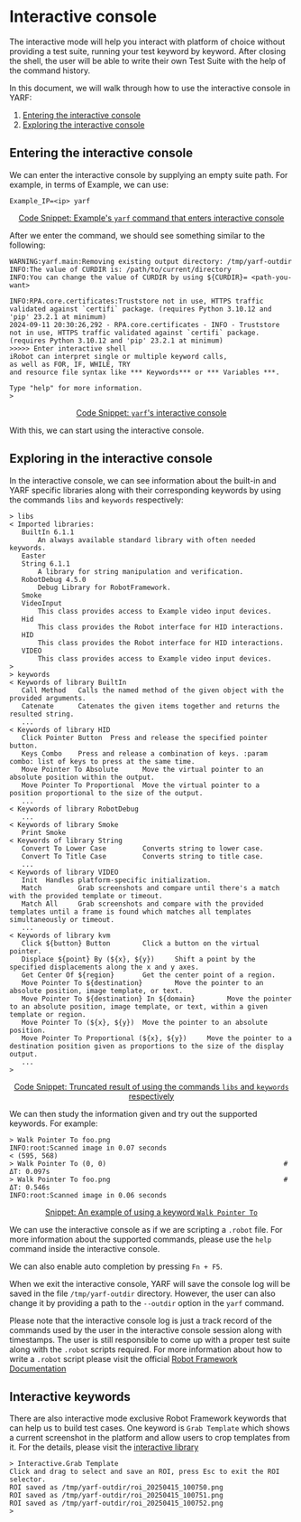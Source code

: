 # Interactive console

The interactive mode will help you interact with platform of choice without providing a test suite, running your test keyword by keyword. After closing the shell, the user will be able to write their own Test Suite with the help of the command history.

In this document, we will walk through how to use the interactive console in YARF:

1. [Entering the interactive console](#entering-the-interactive-console)
1. [Exploring the interactive console](#exploring-in-the-interactive-console)

## Entering the interactive console

We can enter the interactive console by supplying an empty suite path. For example, in terms of Example, we can use:

```{code-block} bash
Example_IP=<ip> yarf
```

<u><center>Code Snippet: Example's `yarf` command that enters interactive console</center></u>

After we enter the command, we should see something similar to the following:

```{code-block} bash
WARNING:yarf.main:Removing existing output directory: /tmp/yarf-outdir
INFO:The value of CURDIR is: /path/to/current/directory
INFO:You can change the value of CURDIR by using ${CURDIR}= <path-you-want>

INFO:RPA.core.certificates:Truststore not in use, HTTPS traffic validated against `certifi` package. (requires Python 3.10.12 and 'pip' 23.2.1 at minimum)
2024-09-11 20:30:26,292 - RPA.core.certificates - INFO - Truststore not in use, HTTPS traffic validated against `certifi` package. (requires Python 3.10.12 and 'pip' 23.2.1 at minimum)
>>>>> Enter interactive shell
iRobot can interpret single or multiple keyword calls,
as well as FOR, IF, WHILE, TRY
and resource file syntax like *** Keywords*** or *** Variables ***.

Type "help" for more information.
>
```

<u><center>Code Snippet: `yarf`'s interactive console</center></u>

With this, we can start using the interactive console.

## Exploring in the interactive console

In the interactive console, we can see information about the built-in and YARF specific libraries along with their corresponding keywords by using the commands `libs` and `keywords` respectively:

```{code-block} text
> libs
< Imported libraries:
   BuiltIn 6.1.1
       An always available standard library with often needed keywords.
   Easter
   String 6.1.1
       A library for string manipulation and verification.
   RobotDebug 4.5.0
       Debug Library for RobotFramework.
   Smoke
   VideoInput
       This class provides access to Example video input devices.
   Hid
       This class provides the Robot interface for HID interactions.
   HID
       This class provides the Robot interface for HID interactions.
   VIDEO
       This class provides access to Example video input devices.
>
> keywords
< Keywords of library BuiltIn
   Call Method   Calls the named method of the given object with the provided arguments.
   Catenate      Catenates the given items together and returns the resulted string.
   ...
< Keywords of library HID
   Click Pointer Button  Press and release the specified pointer button.
   Keys Combo    Press and release a combination of keys. :param combo: list of keys to press at the same time.
   Move Pointer To Absolute      Move the virtual pointer to an absolute position within the output.
   Move Pointer To Proportional  Move the virtual pointer to a position proportional to the size of the output.
   ...
< Keywords of library RobotDebug
   ...
< Keywords of library Smoke
   Print Smoke
< Keywords of library String
   Convert To Lower Case         Converts string to lower case.
   Convert To Title Case         Converts string to title case.
   ...
< Keywords of library VIDEO
   Init  Handles platform-specific initialization.
   Match         Grab screenshots and compare until there's a match with the provided template or timeout.
   Match All     Grab screenshots and compare with the provided templates until a frame is found which matches all templates simultaneously or timeout.
   ...
< Keywords of library kvm
   Click ${button} Button        Click a button on the virtual pointer.
   Displace ${point} By (${x}, ${y})     Shift a point by the specified displacements along the x and y axes.
   Get Center Of ${region}       Get the center point of a region.
   Move Pointer To ${destination}        Move the pointer to an absolute position, image template, or text.
   Move Pointer To ${destination} In ${domain}        Move the pointer to an absolute position, image template, or text, within a given template or region.
   Move Pointer To (${x}, ${y})  Move the pointer to an absolute position.
   Move Pointer To Proportional (${x}, ${y})     Move the pointer to a destination position given as proportions to the size of the display output.
   ...
>
```

<u><center>Code Snippet: Truncated result of using the commands `libs` and `keywords` respectively</center></u>

We can then study the information given and try out the supported keywords. For example:

```{code-block} text
> Walk Pointer To foo.png
INFO:root:Scanned image in 0.07 seconds
< (595, 568)
> Walk Pointer To (0, 0)                                            # ΔT: 0.097s
> Walk Pointer To foo.png                                           # ΔT: 0.546s
INFO:root:Scanned image in 0.06 seconds
```

<u><center>Snippet: An example of using a keyword `Walk Pointer To`</center></u>

We can use the interactive console as if we are scripting a `.robot` file. For more information about the supported commands, please use the `help` command inside the interactive console.

We can also enable auto completion by pressing `Fn + F5`.

When we exit the interactive console, YARF will save the console log will be saved in the file `/tmp/yarf-outdir` directory. However, the user can also change it by providing a path to the `--outdir` option in the `yarf` command.

Please note that the interactive console log is just a track record of the commands used by the user in the interactive console session along with timestamps. The user is still responsible to come up with a proper test suite along with the `.robot` scripts required. For more information about how to write a `.robot` script please visit the official [Robot Framework Documentation](https://robotframework.org/robotframework/latest/RobotFrameworkUserGuide.html#test-data-sections)

## Interactive keywords

There are also interactive mode exclusive Robot Framework keywords that can help us to build test cases. One keyword is `Grab Template` which shows a current screenshot in the platform and allow users to crop templates from it. For the details, please visit the [interactive library](./../reference/rf_libraries/interactive_console-Interactive.md)

```{code-block} text
> Interactive.Grab Template
Click and drag to select and save an ROI, press Esc to exit the ROI selector.
ROI saved as /tmp/yarf-outdir/roi_20250415_100750.png
ROI saved as /tmp/yarf-outdir/roi_20250415_100751.png
ROI saved as /tmp/yarf-outdir/roi_20250415_100752.png
>
```
